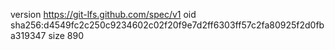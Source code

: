 version https://git-lfs.github.com/spec/v1
oid sha256:d4549fc2c250c9234602c02f20f9e7d2ff6303ff57c2fa80925f2d0fba319347
size 890
